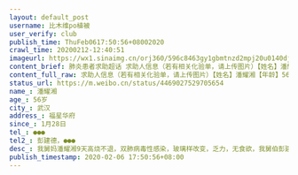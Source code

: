 ```yaml
---
layout: default_post
username: 比木维po植被
user_verify: club
publish_time: ThuFeb0617:50:56+08002020
crawl_time: 20200212-12:40:51
imageurl: https://wx1.sinaimg.cn/orj360/596c8463gy1gbmtnzd2mpj20u0140djt.jpg,https://wx4.sinaimg.cn/orj360/596c8463gy1gbmttxgy1vj20u014077c.jpg
content_brief: 肺炎患者求助超话 求助人信息（若有相关化验单，请上传图片）【姓名】潘耀湘【年龄】56岁【所在城市】武汉【所在小区、社区】福星华府【患病时间】1月28日【联系方式】●●●【其他紧急联系人】彭建德，●●●【病情描述】我舅妈潘耀湘9天高烧不退，双肺病毒性感染，玻璃样改变 ...全文
content_full_raw: 求助人信息（若有相关化验单，请上传图片）【姓名】潘耀湘【年龄】56岁【所在城市】武汉【所在小区、社区】福星华府【患病时间】1月28日【联系方式】●●●【其他紧急联系人】彭建德，●●●【病情描述】我舅妈潘耀湘9天高烧不退，双肺病毒性感染，玻璃样改变，乏力，无食欲，我舅伯彭建徳在陪伴治疗的过程中也拍了ct，同样双肺病毒性感染，两人现一同居家隔离，但仍旧需要自行前往去门诊看病开药打针，两人都年近60，加上病毒的侵袭，看病艰难，由于还有在幼儿园的孙女需要人照顾，也不敢让独生子照顾，两人只能自己在家吃药，还得做饭，还得去医院排队看病，医生说需要住院治疗但是没有床位，也没有排上核酸检测，求助核酸检测确诊，求助床位治疗，感谢！！！！！！
status_url: https://m.weibo.cn/status/4469027529705654
name_: 潘耀湘
age_: 56岁
city_: 武汉
address_: 福星华府
since_: 1月28日
tel_: ●●●
tel2_: 彭建德，●●●
desc_: 我舅妈潘耀湘9天高烧不退，双肺病毒性感染，玻璃样改变，乏力，无食欲，我舅伯彭建徳在陪伴治疗的过程中也拍了ct，同样双肺病毒性感染，两人现一同居家隔离，但仍旧需要自行前往去门诊看病开药打针，两人都年近60，加上病毒的侵袭，看病艰难，由于还有在幼儿园的孙女需要人照顾，也不敢让独生子照顾，两人只能自己在家吃药，还得做饭，还得去医院排队看病，医生说需要住院治疗但是没有床位，也没有排上核酸检测，求助核酸检测确诊，求助床位治疗，感谢！！！！！！
publish_timestamp: 2020-02-06 17:50:56+08:00
---
```

